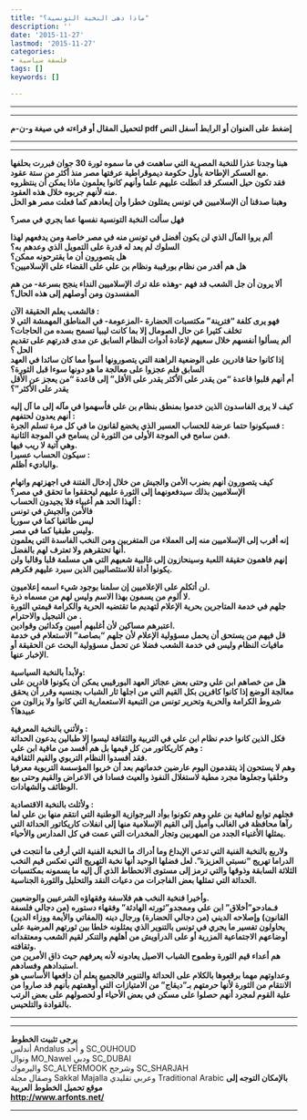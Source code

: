 ```yaml
---
title: "ماذا دهى النخبة التونسية؟"
description: ''
date: '2015-11-27'
lastmod: '2015-11-27'
categories:
- فلسفة سياسية
tags: []
keywords: []

---
```

---

---

**لتحميل المقال أو قراءته في صيغة و-ن-م pdf إضغط على العنوان أو الرابط أسفل النص**

---



---

**هبنا وجدنا عذرا للنخبة المصرية التي ساهمت في ما سموه ثورة 30 جوان فبررت بحلفها مع العسكر الإطاحة بأول حكومة ديموقراطية عرفتها مصر منذ أكثر من ستة عقود.  
فقد تكون حيل العسكر قد انطلت عليهم علما وأنهم كانوا يعلمون ماذا يمكن أن ينتظروه منه لأنهم جربوه خلال هذه العقود.  
وهبنا صدقنا أن الإسلاميين في تونس يمثلون خطرا وأن إبعادهم كما فعلت مصر هو الحل**

**فهل سألت النخبة التونسية نفسها عما يجري في مصر؟**

**ألم يروا المآل الذي لن يكون أفضل في تونس منه في مصر خاصة ومن يدفعهم لهذا السلوك لم يعد له قدرة على التمويل الذي وعدهم به؟  
هل يتصورون أن ما يقترحونه ممكن؟  
هل هم أقدر من نظام بورقيبة ونظام بن علي على القضاء على الإسلاميين؟**

**ألا يرون أن جل الشعب قد فهم -وهذه علة ترك الإسلاميين النداء ينجح بسرعة- من هم المفسدون ومن أوصلهم إلى هذه الحال؟**

**فالشعب يعلم الحقيقة الآن :  
فهو يرى كلفة “فترينة” مكتسبات الحضارة -المزعومة- في المناطق المهمشة التي لا تخلف كثيرا عن حال الصومال إلا بما كانت ليبيا تسمح بسده من الحاجات؟  
ألم يسألوا أنفسهم خلال سعيهم لإعادة أدوات النظام السابق عن مدى قدرتهم على تقديم الحل ؟  
إذا كانوا حقا قادرين على الوضعية الراهنة التي يتصورونها أسوأ مما كان سائدا في العهد السابق فلم عجزوا على معالجة ما هو دونها سوءا قبل الثورة؟  
أم أنهم قلبوا قاعدة “من يقدر على الأكثر يقدر على الأقل” إلى قاعدة “من يعجز عن الأقل يقدر على الأكثر”؟**

**كيف لا يرى الفاسدون الذين خدموا بمنطق بنظام بن علي فأسهموا في مآله إلى ما آل إليه أنهم يعدون لحتفهم :  
فسيكونوا حتما عرضة للحساب العسير الذي يخضع لقانون ما في كل مرة تسلم الجرة :  
فمن سامح في الموجة الأولى من الثورة لن يسامح في الموجة الثانية.  
وهي آتية لا ريب فيها.  
سيكون الحساب عسيرا :  
والباديء أظلم.**

**كيف يتصورون أنهم بضرب الأمن والجيش من خلال إدخال الفتنة في اجهزتهم واتهام الإسلاميين بذلك سيدفعونهما إلى الثورة عليهم ليحققوا ما تحقق في مصر؟  
ألهذا الحد هم أغبياء فلا يجيدون الحساب :  
فالأمن والجيش في تونس  
ليس طائفيا كما في سوريا  
وليس طبقيا كما في مصر.  
إنه أقرب إلى الإسلاميين منه إلى العملاء من المتغربين ومن النخب الفاسدة التي يعلمون أنها تحتقرهم ولا تعترف لهم بالفضل.  
إنهم فاهمون حقيقة اللعبة وسينحازون إلى غالبية شعبهم التي هي مسلمة قلبا وقالبا ولن يكونوا أداة للاستئصاليين الذين سيرد عليهم فكرهم.**

**لن أتكلم على الإعلاميين إن سلمنا بوجود شيء اسمه إعلاميون.  
لا ألوم من يسمون بهذا الاسم وليس لهم من مسماه ذرة.  
جلهم في خدمة المتاجرين بحرية الإعلام لتهديم ما تقتضيه الحرية والكرامة قيمتي الثورة من التبجيل والاحترام .  
اعتبرهم مساكين لأن أغلبهم أميين وكدائين وقوادين.  
قل فيهم من يستحق أن يحمل مسؤولية الإعلام لأن جلهم “بصاصة” الاستعلام في خدمة مافيات النظام وليس في خدمة الشعب فضلا عن تحمل مسؤولية البحث عن الحقيقة أو الإخبار عنها.**

**ولأبدأ بالنخبة السياسية:  
هل من خصاهم ابن علي وحتى بعض عجائز العهد البورقيبي يمكن أن يكونوا قادرين على معالجة الوضع إذا كانوا كافرين بكل القيم التي من اجلها ثار الشباب بجنسيه وقرر أن يحقق شروط الكرامة والحرية وتحرير تونس من التبعية الاستعمارية التي كانوا ولا يزالون من عبيدها؟**

**ولأثني بالنخبة المعرفية :  
فكل الذين كانوا خدم نظام ابن علي في التربية والثقافة ليسوا إلا طبالين يدعون الحداثة وهم كاريكاتور من كل قيمها بل هم أفسد من مافية ابن علي :  
فقد أفسدوا النظام التربوي والقيم الثقافية.  
وهم لا يستحون إذ يتقدمون اليوم عارضين خدماتهم بعد أن خربوا المؤسسة التربوية معرفيا وخلقيا وجعلوها مجرد مطية لاستغلال النفوذ والعيث فسادا في الاعراض والقيم وحتى بيع الوظائف والشهادات.**

**ولأثلث بالنخبة الاقتصادية :  
فجلهم توابع لمافية بن علي وهم تكونوا بوأد البرجوازية الوطنية التي انتقم منها بن علي لما رآها محافظة في الغالب وأميل إلى القيم الإسلامية منها إلى انفلات كاريكاتور الحداثة التي يمثلها الأغنياء الجدد من المهربين وتجار المخدرات التي عمت في كل المدارس والأحياء.**

**ولاربع بالنخبة الفنية التي تدعي الإبداع وما أدراك ما النخبة الفنية التي أرقى ما أنتجت في الدراما تهريج “نسبتي العزيزة”. لعل فضلها الوحيد أنها نخبة التهريج التي تعكس قيم النخب الثلاثة السابقة وذوقها والتي ترمز إلى مستوى الانحطاط الذي آل إليه ما يسمونه بمكتسبات الحداثة التي تمثلها بعض الفاجرات من دعيات النقد والتحليل والثورة الجناسية.**

**وأخيرا فنخبة النخب هم فلاسفة وفقهاؤه الشرعيين والوضعيين.  
فـمادحو”أخلاق” ابن علي وممجدو”ثورته الهادئة” وفقهاء دستوره (من دجالي فلسفة القانون) وإصلاحه الديني (من دجالي الحضارة) ورجال دينه (المفاتي والأيمة ووزاء الدين) يحاولون تفسير ما يجري في تونس بالتنوير الذي يمثلونه خلطا بين ثورتهم المرضية على أوضاعهم الاجتماعية المزرية أو على الدراويش من أهلهم والتنكر لقيم الشعب ومعتقداته وثقافته.  
هم أعداء قيم الثورة وطموح الشباب الاصيل يعادونه لأنه يعرفهم حيث ذاق الأمرين من استبدادهم وفسادهم.  
وعداوتهم مهما برقعوها بالكلام على الحداثة والتنوير فالجميع يعلم أن دافعها الأساسي هو الانتقام من الثورة لأنها حرمتهم بـ”ديقاج” من الامتيازات التي أوهمتهم بأنهم قد صاروا من علية القوم لمجرد أنهم حصلوا على مسكن في بعض الأحياء أو لحصولهم على بعض الرتب بالقوادة والتلحيس.**

---

---

**يرجى تثبيت الخطوط**   
 أندلس Andalus  و أحد SC\_OUHOUD  
 ونوال MO\_Nawel  ودبي SC\_DUBAI   
 واليرموك SC\_ALYERMOOK  وشرجح SC\_SHARJAH   
 وصقال مجلة Sakkal Majalla وعربي تقليدي Traditional Arabic  **بالإمكان التوجه إلى موقع تحميل الخطوط العربية  
 http://www.arfonts.net/**

---

###